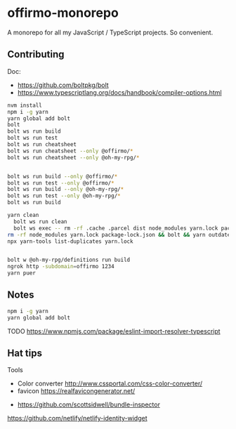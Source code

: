 # offirmo-monorepo

A monorepo for all my JavaScript / TypeScript projects. So convenient.


## Contributing

Doc:
* https://github.com/boltpkg/bolt
* https://www.typescriptlang.org/docs/handbook/compiler-options.html



```bash
nvm install
npm i -g yarn
yarn global add bolt
bolt
bolt ws run build
bolt ws run test
bolt ws run cheatsheet
bolt ws run cheatsheet --only @offirmo/*
bolt ws run cheatsheet --only @oh-my-rpg/*


bolt ws run build --only @offirmo/*
bolt ws run test --only @offirmo/*
bolt ws run build --only @oh-my-rpg/*
bolt ws run test --only @oh-my-rpg/*
bolt ws run build

yarn clean
  bolt ws run clean
  bolt ws exec -- rm -rf .cache .parcel dist node_modules yarn.lock package-lock.json yarn-error.log
rm -rf node_modules yarn.lock package-lock.json && bolt && yarn outdated
npx yarn-tools list-duplicates yarn.lock


bolt w @oh-my-rpg/definitions run build
ngrok http -subdomain=offirmo 1234
yarn puer
```

## Notes

```bash
npm i -g yarn
yarn global add bolt
```
TODO https://www.npmjs.com/package/eslint-import-resolver-typescript

## Hat tips

Tools
- Color converter http://www.cssportal.com/css-color-converter/
- favicon https://realfavicongenerator.net/
* https://github.com/scottsidwell/bundle-inspector



https://github.com/netlify/netlify-identity-widget
